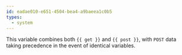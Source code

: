 ```yaml
---
id: eadae010-e651-4504-bea4-a9baeea1c0b5
types:
  - system
---
```

This variable combines both `{{ get }}` and `{{ post }}`, with `POST` data taking precedence in the event of identical variables.
